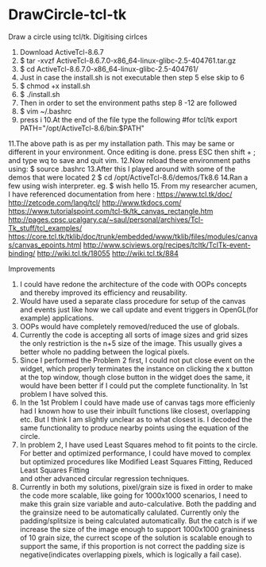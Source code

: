 # DrawCircle-tcl-tk
Draw a circle using tcl/tk. Digitising cirlces


1. Download ActiveTcl-8.6.7 
2. $ tar -xvzf ActiveTcl-8.6.7.0-x86_64-linux-glibc-2.5-404761.tar.gz
3. $ cd ActiveTcl-8.6.7.0-x86_64-linux-glibc-2.5-404761/
4. Just in case the install.sh is not executable then step 5 else skip to 6
5. $ chmod +x install.sh
6. $ ./install.sh
7. Then in order to set the environment paths step 8 -12 are followed
8. $ vim ~/.bashrc
9. press i
10.At the end of the file type the following
	#for tcl/tk
	export PATH="/opt/ActiveTcl-8.6/bin:$PATH"
    
11.The above path is as per my installation path. This may be same or different in
   your environment. Once editing is done. press ESC then shift + ; and type wq to save and quit vim.
12.Now reload these environment paths using:
	$ source .bashrc 
13.After this I played around with some of the demos that were located 2
	$ cd /opt/ActiveTcl-8.6/demos/Tk8.6
14.Ran a few using wish interpreter.
    eg. 	$ wish hello
15. From my researcher acumen, I have referenced documentation from here :
	https://www.tcl.tk/doc/
	http://zetcode.com/lang/tcl/
	http://www.tkdocs.com/
	https://www.tutorialspoint.com/tcl-tk/tk_canvas_rectangle.htm
	http://pages.cpsc.ucalgary.ca/~saul/personal/archives/Tcl-Tk_stuff/tcl_examples/
	https://core.tcl.tk/tklib/doc/trunk/embedded/www/tklib/files/modules/canvas/canvas_epoints.html
	http://www.sciviews.org/recipes/tcltk/TclTk-event-binding/
	http://wiki.tcl.tk/18055
	http://wiki.tcl.tk/884

Improvements

1. I could have redone the architecture of the code with OOPs concepts and thereby improved its efficiency
   and reusability.
2. Would have used a separate class procedure for setup of the canvas and events just like how we call update 
   and event triggers in OpenGL(for example) applications. 
3. OOPs would have completely removed/reduced the use of globals.
4. Currently the code is accepting all sorts of image sizes and grid sizes the only restriction is the n+5 size 
   of the image. This usually gives a better whole no padding between the logical pixels.
5. Since I performed the Problem 2 first, I could not put close event on the widget, which properly terminates the 
   instance on clicking the x button at the top window, though close button in the widget does the same, it would have been
   better if I could put the complete functionality. In 1st problem I have solved this.
6. In the 1st Problem I could have made use of canvas tags more efficienly had I known how to use their inbuilt functions 
   like closest, overlapping etc. But I think I am slightly unclear as to what closest is. I decoded the same functionality to 
   produce nearby points using the equation of the circle.
7. In problem 2, I have used Least Squares mehod to fit points to the circle. For better and optimized performance,
   I could have moved to complex but optimized procedures like Modified Least Squares Fitting, Reduced Least Squares Fitting 	
   and other advanced circular regression techniques.
8. Currently in both my solutions, pixel/grain size is fixed in order to make the code more scalable, like going for 1000x1000 
   scenarios, I need to make this grain size variable and auto-calculative. Both the padding and the grainsize need to be automatically
   calulated. Currently only the padding/splitsize is being calculated automatically. But the catch is if we increase the size of the 
   image enough to support 1000x1000 graininess of 10 grain size, the currect scope of the solution is scalable enough to support the same,
   if this proportion is not correct the padding size is negative(indicates overlapping pixels, which is logically a fail case).


	



